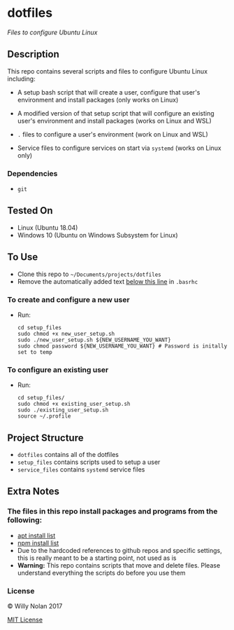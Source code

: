 # dotfiles
*Files to configure Ubuntu Linux*


## Description
This repo contains several scripts and files to configure Ubuntu Linux including:

- A setup bash script that will create a user, configure that user's environment and install packages (only works on Linux)

- A modified version of that setup script that will configure an existing user's environment and install packages (works on Linux and WSL)

- `.` files to configure a user's environment (work on Linux and WSL)

- Service files to configure services on start via `systemd` (works on Linux only)


### Dependencies
- `git`

## Tested On
- Linux (Ubuntu 18.04)
- Windows 10 (Ubuntu on Windows Subsystem for Linux)


## To Use
- Clone this repo to `~/Documents/projects/dotfiles`
- Remove the automatically added text [below this line](dotfiles/.bashrc#L117) in `.basrhc`


### To create and configure a new user
- Run:
    ```shell
    cd setup_files
    sudo chmod +x new_user_setup.sh
    sudo ./new_user_setup.sh ${NEW_USERNAME_YOU_WANT}
    sudo chmod password ${NEW_USERNAME_YOU_WANT} # Password is initally set to temp 
    ```


### To configure an existing user
- Run:
    ```shell
    cd setup_files/
    sudo chmod +x existing_user_setup.sh
    sudo ./existing_user_setup.sh
    source ~/.profile
    ```

## Project Structure
- `dotfiles` contains all of the dotfiles
- `setup_files` contains scripts used to setup a user
- `service_files` contains `systemd` service files

## Extra Notes
### The files in this repo install packages and programs from the following:
- [apt install list](setup_files/apt_files.txt)
- [npm install list](setup_files/npm_files.txt)
- Due to the hardcoded references to github repos and specific settings, this is really meant to be a starting point, not used as is
- **Warning:** This repo contains scripts that move and delete files. Please understand everything the scripts do before you use them


### License

:copyright: Willy Nolan 2017 

[MIT License](http://en.wikipedia.org/wiki/MIT_License)
